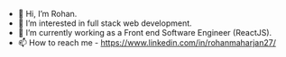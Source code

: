 - 👋 Hi, I’m Rohan.
- 👀 I’m interested in full stack web development.
- 🌱 I’m currently working as a Front end Software Engineer (ReactJS).
- 📫 How to reach me - https://www.linkedin.com/in/rohanmaharjan27/

<!---
rohanmaharjan27/rohanmaharjan27 is a ✨ special ✨ repository because its `README.md` (this file) appears on your GitHub profile.
You can click the Preview link to take a look at your changes.
--->
